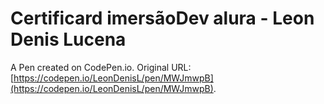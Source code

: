 # Certificard imersãoDev alura - Leon Denis Lucena

A Pen created on CodePen.io. Original URL: [https://codepen.io/LeonDenisL/pen/MWJmwpB](https://codepen.io/LeonDenisL/pen/MWJmwpB).


